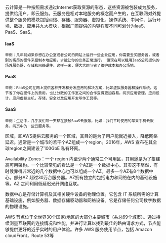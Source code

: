 云计算是一种按照需求通过Internet获取资源的形态，这些资源被包装成为服务，提供给用户，即云服务。云服务是相对本地服务的概念而产生的，在互联网对外提供整个服务的模块包括网络、存储、服务器、虚拟化、操作系统、中间件、运行环境、数据、应用共九大模块，根据厂商提供的内容程度不同可划分为IaaS、PaaS、SaaS。

#### IaaS
	举例：几年前如果你想在办公室或者公司的网站上运行一些企业应用，你需要去买服务器，或者别的高昂的硬件来控制本地应用，才能让你的业务正常运行。 但现在可以租用IaaS公司提供的场外服务器，存储和网络硬件。这样一来，便大大的节省了维护成本和办公场地。

#### PaaS
	举例：PaaS公司在网上提供各种开发和分发应用的解决方案，比如虚拟服务器和操作系统。这节省了你在硬件上的费用，也让分散的工作室之间的合作变得更加容易。网页应用管理，应用设计，应用虚拟主机，存储，安全以及应用开发写作工具等。
#### SaaS
	举例：生活中，几乎我们每一天都在接触SaaS云服务，比如：我们平时使用的苹果手机云服务，网页中的一些云服务等。


区域，即AWS提供云服务的一个区域，其目的是为了用户能就近接入，降低网络延迟。通常是一个城市的若干个AZ组成一个region。2016年，AWS 宣布在其全球region之间建设了100GbE 私有环网。

Availability Zones：一个 region 内至少两个通常三个可用区，其用途是为了搭建高可用架构。一个比较常见的看法是一个AZ是一个数据中心。其实这不尽然，有时候靠得非常近的几个数据中心也可以组成一个AZ。最多一个AZ有8个数据中心。部分AZ 超过30万台服务器。AZ拥有独立的包括电力和网络在内的基础设施等。AZ 之间利用低延迟光纤网络互联。

数据中心是存储计算机及其相关硬件设备的物理位置。它包含 IT 系统所需的计算基础设施，例如服务器、数据存储驱动器和网络设备。它是存储任何公司数字数据的物理设施。

AWS 节点位于全世界30个国家/地区的大部分主要城市（共总69个城市）。通过持续测量互联网的连接情况和性能，并进行计算以找到最佳的路由请求方式，节点能够提供更好的近乎实时的用户体验。许多 AWS 服务使用节点，包括 Amazon cloudFront，Route 53等

